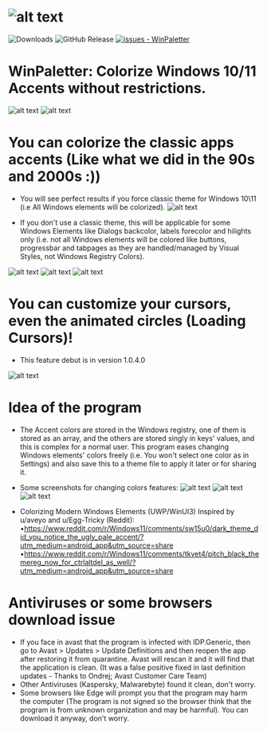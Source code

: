 # ![alt text](https://github.com/Abdelrhman-AK/WinPaletter/blob/master/Media/GithubBannerIntro.jpg?raw=true)

![Downloads](https://img.shields.io/github/downloads/Abdelrhman-AK/WinPaletter/total)  ![GitHub Release](https://img.shields.io/github/v/release/Abdelrhman-AK/WinPaletter) [![issues - WinPaletter](https://img.shields.io/github/issues/Abdelrhman-AK/WinPaletter)](https://github.com/Abdelrhman-AK/WinPaletter/issues)
# WinPaletter: Colorize Windows 10/11 Accents without restrictions.

![alt text](https://github.com/Abdelrhman-AK/WinPaletter/blob/master/Media/First.jpg?raw=true)
![alt text](https://github.com/Abdelrhman-AK/WinPaletter/blob/master/Media/1.jpg?raw=true)

# You can colorize the classic apps accents (Like what we did in the 90s and 2000s :))
- You will see perfect results if you force classic theme for Windows 10\11 (i.e All Windows elements will be colorized).
![alt text](https://github.com/Abdelrhman-AK/WinPaletter/blob/master/Media/3.jpg?raw=true)

- If you don't use a classic theme, this will be applicable for some Windows Elements like Dialogs backcolor, labels forecolor and hilights only (i.e. not all Windows elements will be colored like buttons, progressbar and tabpages as they are handled/managed by Visual Styles, not Windows Registry Colors).

![alt text](https://github.com/Abdelrhman-AK/WinPaletter/blob/master/Media/x1.jpg?raw=true)
![alt text](https://github.com/Abdelrhman-AK/WinPaletter/blob/master/Media/x2.jpg?raw=true)
![alt text](https://github.com/Abdelrhman-AK/WinPaletter/blob/master/Media/x3.jpg?raw=true)

# You can customize your cursors, even the animated circles (Loading Cursors)!
- This feature debut is in version 1.0.4.0

![alt text](https://github.com/Abdelrhman-AK/WinPaletter/blob/master/Media/2.jpg?raw=true)


# Idea of the program
- The Accent colors are stored in the Windows registry, one of them is stored as an array, and the others are stored singly in keys' values, and this is complex for a normal user. This program eases changing Windows elements' colors freely (i.e. You won't select one color as in Settings) and also save this to a theme file to apply it later or for sharing it.

- Some screenshots for changing colors features:
![alt text](https://github.com/Abdelrhman-AK/WinPaletter/blob/master/Media/A.jpg?raw=true)
![alt text](https://github.com/Abdelrhman-AK/WinPaletter/blob/master/Media/B.jpg?raw=true)
![alt text](https://github.com/Abdelrhman-AK/WinPaletter/blob/master/Media/C.jpg?raw=true)

- Colorizing Modern Windows Elements (UWP/WinUI3) Inspired by u/aveyo and u/Egg-Tricky (Reddit): 
•https://www.reddit.com/r/Windows11/comments/sw15u0/dark_theme_did_you_notice_the_ugly_pale_accent/?utm_medium=android_app&utm_source=share
•https://www.reddit.com/r/Windows11/comments/tkvet4/pitch_black_themereg_now_for_ctrlaltdel_as_well/?utm_medium=android_app&utm_source=share

# Antiviruses or some browsers download issue
- If you face in avast that the program is infected with IDP.Generic, then go to Avast > Updates > Update Definitions and then reopen the app after restoring it from quarantine. Avast will rescan it and it will find that the application is clean. (It was a false positive fixed in last definition updates - Thanks to Ondrej; Avast Customer Care Team)
- Other Antiviruses (Kaspersky, Malwarebyte) found it clean, don't worry.
- Some browsers like Edge will prompt you that the program may harm the computer (The program is not signed so the browser think that the program is from unknown organization and may be harmful). You can download it anyway, don't worry.
